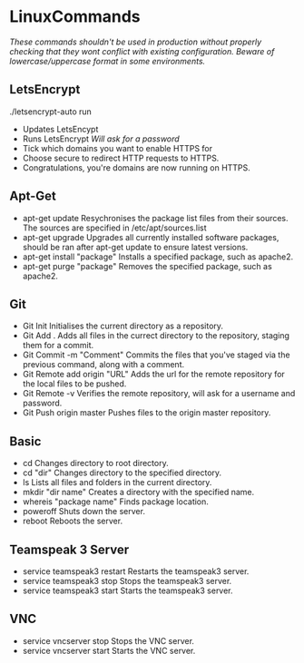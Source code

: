 # LinuxCommands
*These commands shouldn't be used in production without properly checking that they wont conflict with existing configuration.*
*Beware of lowercase/uppercase format in some environments.*
## LetsEncrypt
./letsencrypt-auto run
* Updates LetsEncypt
* Runs LetsEncrypt
*Will ask for a password*
* Tick which domains you want to enable HTTPS for
* Choose secure to redirect HTTP requests to HTTPS.
* Congratulations, you're domains are now running on HTTPS.

## Apt-Get
* apt-get update
Resychronises the package list files from their sources. The sources are specified in /etc/apt/sources.list
* apt-get upgrade
Upgrades all currently installed software packages, should be ran after apt-get update to ensure latest versions.
* apt-get install "package"
Installs a specified package, such as apache2.
* apt-get purge "package"
Removes the specified package, such as apache2.

## Git
* Git Init
Initialises the current directory as a repository.
* Git Add . 
Adds all files in the currect directory to the repository, staging them for a commit.
* Git Commit -m "Comment"
Commits the files that you've staged via the previous command, along with a comment.
* Git Remote add origin "URL"
Adds the url for the remote repository for the local files to be pushed.
* Git Remote -v
Verifies the remote repository, will ask for a username and password.
* Git Push origin master
Pushes files to the origin master repository.

## Basic
* cd
Changes directory to root directory.
* cd "dir"
Changes directory to the specified directory.
* ls
Lists all files and folders in the current directory.
* mkdir "dir name"
Creates a directory with the specified name.
* whereis "package name"
Finds package location.
* poweroff
Shuts down the server.
* reboot
Reboots the server.

## Teamspeak 3 Server
* service teamspeak3 restart
Restarts the teamspeak3 server.
* service teamspeak3 stop
Stops the teamspeak3 server.
* service teamspeak3 start
Starts the teamspeak3 server.

## VNC
* service vncserver stop
Stops the VNC server.
* service vncserver start
Starts the VNC server.
